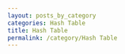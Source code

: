 ```yaml
---
layout: posts_by_category
categories: Hash Table
title: Hash Table
permalink: /category/Hash Table
---
```


